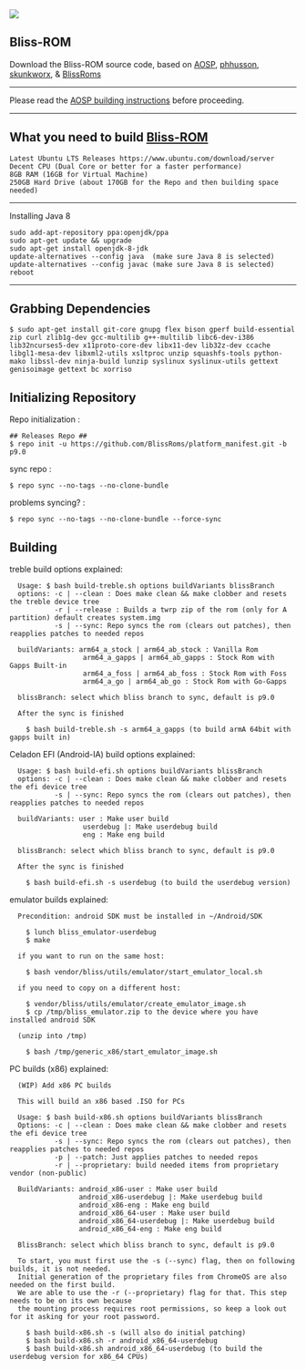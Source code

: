 <img src="https://i.imgur.com/0GnrwaU.png">

Bliss-ROM
-----------------------
Download the Bliss-ROM source code, based on [AOSP](https://android.googlesource.com), [phhusson](https://github.com/phhusson/treble_manifest), [skunkworx](https://github.com/skunkworkx/platform_manifest), & [BlissRoms](https://github.com/BlissRoms/platform_manifest)

---------------------------------------------------

Please read the [AOSP building instructions](http://source.android.com/source/index.html) before proceeding.

-----------------------
What you need to build [Bliss-ROM](https://github.com/BlissROMs/platform_manifest)
-----------------------

    Latest Ubuntu LTS Releases https://www.ubuntu.com/download/server
    Decent CPU (Dual Core or better for a faster performance)
    8GB RAM (16GB for Virtual Machine)
    250GB Hard Drive (about 170GB for the Repo and then building space needed)
  
-----------------------

Installing Java 8

    sudo add-apt-repository ppa:openjdk/ppa
    sudo apt-get update && upgrade
    sudo apt-get install openjdk-8-jdk
    update-alternatives --config java  (make sure Java 8 is selected)
    update-alternatives --config javac (make sure Java 8 is selected)
    reboot
    
-----------------------

Grabbing Dependencies
-----------------------

    $ sudo apt-get install git-core gnupg flex bison gperf build-essential zip curl zlib1g-dev gcc-multilib g++-multilib libc6-dev-i386  lib32ncurses5-dev x11proto-core-dev libx11-dev lib32z-dev ccache libgl1-mesa-dev libxml2-utils xsltproc unzip squashfs-tools python-mako libssl-dev ninja-build lunzip syslinux syslinux-utils gettext genisoimage gettext bc xorriso

Initializing Repository
-----------------------

Repo initialization :
    
    ## Releases Repo ##
    $ repo init -u https://github.com/BlissRoms/platform_manifest.git -b p9.0

sync repo :

    $ repo sync --no-tags --no-clone-bundle
    
problems syncing? :

    $ repo sync --no-tags --no-clone-bundle --force-sync

Building
--------
treble build options explained:

      Usage: $ bash build-treble.sh options buildVariants blissBranch
      options: -c | --clean : Does make clean && make clobber and resets the treble device tree
               -r | --release : Builds a twrp zip of the rom (only for A partition) default creates system.img
               -s | --sync: Repo syncs the rom (clears out patches), then reapplies patches to needed repos
      
      buildVariants: arm64_a_stock | arm64_ab_stock : Vanilla Rom
                      arm64_a_gapps | arm64_ab_gapps : Stock Rom with Gapps Built-in
                      arm64_a_foss | arm64_ab_foss : Stock Rom with Foss
                      arm64_a_go | arm64_ab_go : Stock Rom with Go-Gapps
      
      blissBranch: select which bliss branch to sync, default is p9.0
      
      After the sync is finished
      
        $ bash build-treble.sh -s arm64_a_gapps (to build armA 64bit with gapps built in)
      
Celadon EFI (Android-IA) build options explained:

      Usage: $ bash build-efi.sh options buildVariants blissBranch
      options: -c | --clean : Does make clean && make clobber and resets the efi device tree
               -s | --sync: Repo syncs the rom (clears out patches), then reapplies patches to needed repos
      
      buildVariants: user : Make user build
                      userdebug |: Make userdebug build
                      eng : Make eng build
      
      blissBranch: select which bliss branch to sync, default is p9.0

      After the sync is finished

        $ bash build-efi.sh -s userdebug (to build the userdebug version)

emulator builds explained:
  
      Precondition: android SDK must be installed in ~/Android/SDK

        $ lunch bliss_emulator-userdebug
        $ make

      if you want to run on the same host:

        $ bash vendor/bliss/utils/emulator/start_emulator_local.sh

      if you need to copy on a different host:

        $ vendor/bliss/utils/emulator/create_emulator_image.sh
        $ cp /tmp/bliss_emulator.zip to the device where you have installed android SDK
  
      (unzip into /tmp)

        $ bash /tmp/generic_x86/start_emulator_image.sh

PC builds (x86) explained:
	  
	  (WIP) Add x86 PC builds

	  This will build an x86 based .ISO for PCs

	  Usage: $ bash build-x86.sh options buildVariants blissBranch
	  Options: -c | --clean : Does make clean && make clobber and resets the efi device tree
	    	   -s | --sync: Repo syncs the rom (clears out patches), then reapplies patches to needed repos
			   -p | --patch: Just applies patches to needed repos
			   -r | --proprietary: build needed items from proprietary vendor (non-public)

	  BuildVariants: android_x86-user : Make user build
				     android_x86-userdebug |: Make userdebug build
				     android_x86-eng : Make eng build
				     android_x86_64-user : Make user build
				     android_x86_64-userdebug |: Make userdebug build
				     android_x86_64-eng : Make eng build

	  BlissBranch: select which bliss branch to sync, default is p9.0

	  To start, you must first use the -s (--sync) flag, then on following builds, it is not needed. 
	  Initial generation of the proprietary files from ChromeOS are also needed on the first build. 
	  We are able to use the -r (--proprietary) flag for that. This step needs to be on its own because
	  the mounting process requires root permissions, so keep a look out for it asking for your root password. 

	    $ bash build-x86.sh -s (will also do initial patching)
	    $ bash build-x86.sh -r android_x86_64-userdebug 
	    $ bash build-x86.sh android_x86_64-userdebug (to build the userdebug version for x86_64 CPUs)

